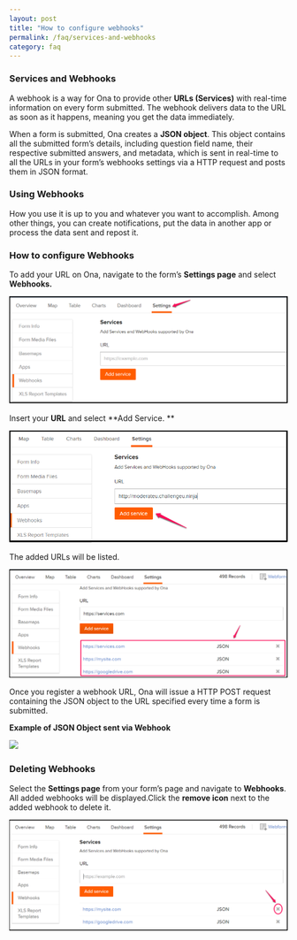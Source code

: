 ```yaml
---
layout: post
title: "How to configure webhooks"
permalink: /faq/services-and-webhooks
category: faq
---
```


### Services and Webhooks

A webhook is a way for Ona to provide other **URLs (Services)** with real-time information on every form submitted. The webhook delivers data to the URL as soon as it happens, meaning you get the data immediately. 

When a form is submitted, Ona creates a **JSON object**. This object contains all the submitted form’s details, including question field name, their respective submitted answers, and metadata, which is sent in real-time to all the URLs in your form’s webhooks settings via a HTTP request and posts them in JSON format.

### Using Webhooks

How you use it is up to you and whatever you want to accomplish. Among other things, you can create notifications, put the data in another app or process the data sent and repost it.

### How to configure Webhooks

To add your URL on Ona, navigate to the form’s **Settings page** and select **Webhooks.**

![](/content/screenshots/faq/services-webhooks1.png)

Insert your **URL** and select **Add Service. **

![](/content/screenshots/faq/services-webhooks2.png)

The added URLs will be listed.

![](/content/screenshots/faq/services-webhooks3.png)

Once you register a webhook URL, Ona will issue a HTTP POST request containing the JSON object to the URL specified every time a form is submitted. 

**Example of JSON Object sent via Webhook**

![](/content/screenshots/faq/services-webhook4.png)

### Deleting Webhooks

Select the **Settings page** from your form’s page and navigate to **Webhooks**. All added webhooks will be displayed.Click the **remove icon** next to the added webhook to delete it.

![](/content/screenshots/faq/services-webhooks5.png)

